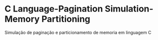 # C Language-Pagination Simulation-Memory Partitioning
 Simulação de paginação e particionamento de memoria em linguagem C
